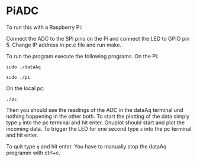 # PiADC

To run this with a Raspberry Pi:

Connect the ADC to the SPI pins on the Pi and connect the LED to GPIO pin 5.
Change IP address in pc.c file and run make.

To run the program execute the following programs.
On the Pi:
```
sudo ./dataAq
```
```
sudo ./pi
```
On the local pc:
```
./pc
```
Then you should see the readings of the ADC in the dataAq terminal und nothing happening in the other both.
To start the plotting of the data simply type ```p``` into the pc terminal and hit enter.
Gnuplot should start and plot the incoming data. To trigger the LED for one second type ```s``` into the pc terminal and hit enter.

To quit type ```q``` and hit enter.
You have to manually stop the dataAq programm with ctrl+c.
